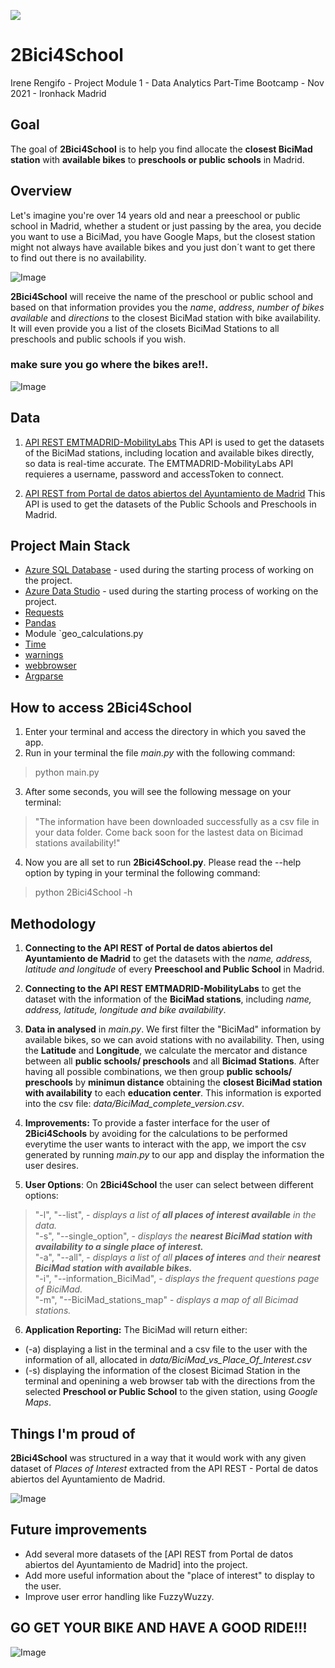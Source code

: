 <p align="left"><img src="https://cdn-images-1.medium.com/max/184/1*2GDcaeYIx_bQAZLxWM4PsQ@2x.png"></p>

# __2Bici4School__ #
Irene Rengifo - Project Module 1 - Data Analytics Part-Time Bootcamp - Nov 2021 - Ironhack Madrid
## **Goal** ##
The goal of **2Bici4School** is to help you find allocate the **closest BiciMad station** with **available bikes** to **preschools or public schools** in Madrid. 

## **Overview** ##
Let's imagine you're over 14 years old and near a preeschool or public school in Madrid, whether a student or just passing by the area, you decide you want to use a BiciMad, you have Google Maps, but the closest station might not always have available bikes and you just don´t want to get there to find out there is no availability. 

![Image](https://c.tenor.com/eAt5EfLNIuEAAAAC/joaquin-phoenix-commodus.gif)

**2Bici4School** will receive the name of the preschool or public school and based on that information provides you the *name*, *address*, *number of bikes available* and *directions* to the closest BiciMad station with bike availability.  It will even provide you a list of the closets BiciMad Stations to all preschools and public schools if you wish.

### **make sure you go where the bikes are!!.** ### 


![Image](https://www.vmcdn.ca/f/files/shared/miscellaneous-stock-images/kid-thumbs-up-excited.jpeg;w=960)

## **Data** ##
1. [API REST EMTMADRID-MobilityLabs](https://apidocs.emtmadrid.es/#api-Block_4_TRANSPORT_BICIMAD-List_of_Bicimad_Stations)
This API is used to get the datasets of the BiciMad stations, including location and available bikes directly, so data is real-time accurate. The EMTMADRID-MobilityLabs API requieres a username, password and accessToken to connect.

2. [API REST from Portal de datos abiertos del Ayuntamiento de Madrid](https://datos.madrid.es/nuevoMadrid/swagger-ui-master-2.2.10/dist/index.html?url=/egobfiles/api.datos.madrid.es.json#/)
This API is used to get the datasets of the Public Schools and Preschools in Madrid.  

## **Project Main Stack**

- [Azure SQL Database](https://portal.azure.com/) - used during the starting process of working on the project. 
- [Azure Data Studio](https://docs.microsoft.com/es-es/sql/azure-data-studio/?view=sql-server-ver15)  - used during the starting process of working on the project.
- [Requests](https://requests.readthedocs.io/)
- [Pandas](https://pandas.pydata.org/pandas-docs/stable/reference/index.html)
- Module `geo_calculations.py
- [Time](https://docs.python.org/3/library/time.html)
- [warnings](https://docs.python.org/3/library/warnings.html)
- [webbrowser](https://docs.python.org/es/3/library/webbrowser.html)
- [Argparse](https://docs.python.org/3.7/library/argparse.html)

## **How to access 2Bici4School**  
1. Enter your terminal and access the directory in which you saved the app.
2. Run in your terminal the file *main.py* with the following command:  
>python main.py
3. After some seconds, you will see the following message on your terminal:  
>"The information have been downloaded successfully as a csv file in your data folder. Come back soon for the lastest data on Bicimad stations availability!"  

4. Now you are all set to run **2Bici4School.py**. Please read the --help option by typing in your terminal the following command:  
>python 2Bici4School -h



## **Methodology** #
1. **Connecting to the API REST of Portal de datos abiertos del Ayuntamiento de Madrid** to get the datasets with the *name, address, latitude and longitude* of every **Preeschool and Public School** in Madrid.  


2. **Connecting to the API REST EMTMADRID-MobilityLabs** to get the dataset with the information of the **BiciMad stations**, including *name, address, latitude, longitude and bike availability*.

3. **Data in analysed** in *main.py*. We first filter the "BiciMad" information by available bikes, so we can avoid stations with no availability. Then, using the **Latitude** and **Longitude**, we calculate the mercator and distance between all **public schools/ preschools** and all **Bicimad Stations**. After having all possible combinations, we then group **public schools/ preschools** by **minimun distance** obtaining the **closest BiciMad station with availability** to each **education center**. This information is exported into the csv file: *data/BiciMad_complete_version.csv*.


4. **Improvements:** To provide a faster interface for the user of **2Bici4Schools** by avoiding for the calculations to be performed everytime the user wants to interact with the app, we import the csv generated by running *main.py* to our app and display the information the user desires. 

5. **User Options**: On **2Bici4School** the user can select between different options:

>"-l", "--list",                - *displays a list of **all places of interest available** in the data.*  
 "-s", "--single_option",       - *displays the **nearest BiciMad station with availability to a single place of interest.***  
 "-a", "--all",                 - *displays a list of all **places of interes** and their **nearest BiciMad station with available bikes.***  
"-i", "--information_BiciMad", - *displays the frequent questions page of BiciMad.*  
 "-m", "--BiciMad_stations_map" - *displays a map of all Bicimad stations.*

6. **Application Reporting:** The BiciMad will return either: 
- (-a) displaying a list in the terminal and a csv file to the user with the information of all, allocated in 
*data/BiciMad_vs_Place_Of_Interest.csv*
- (-s) displaying the information of the closest Bicimad Station in the terminal and openining a web browser tab with the directions from the selected **Preschool or Public School** to the given station, using *Google Maps*.

## **Things I'm proud of** ##
**2Bici4School** was structured in a way that it would work with any given dataset of *Places of Interest* extracted from the API REST - Portal de datos abiertos del Ayuntamiento de Madrid.

![Image](https://c.tenor.com/RPqKgAiHcQMAAAAC/self-five-barney.gif)

## **Future improvements** #
- Add several more datasets of the [API REST from Portal de datos abiertos del Ayuntamiento de Madrid] into the project.
- Add more useful information about the "place of interest" to display to the user. 
- Improve user error handling like FuzzyWuzzy.

## GO GET YOUR BIKE AND HAVE A GOOD RIDE!!!
![Image](https://i.makeagif.com/media/1-26-2015/VoK2OW.gif)

